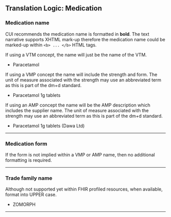 ## Translation Logic: Medication

### Medication name

CUI recommends the medication name is formatted in **bold**. The text narrative supports XHTML mark-up therefore the medication name could be marked-up within `<b> ... </b>` HTML tags.

If using a VTM concept, the name will just be the name of the VTM.

- Paracetamol

If using a VMP concept the name will include the strength and form. The unit of measure associated with the strength may use an abbreviated term as this is part of the dm+d standard.

- Paracetamol 1g tablets

If using an AMP concept the name will be the AMP description which includes the supplier name. The unit of measure associated with the strength may use an abbreviated term as this is part of the dm+d standard.

- Paracetamol 1g tablets (Dawa Ltd)

---

### Medication form

If the form is not implied within a VMP or AMP name, then no additional formatting is required.

---

### Trade family name

Although not supported yet within FHIR profiled resources, when available, format into UPPER case.

- ZOMORPH

---